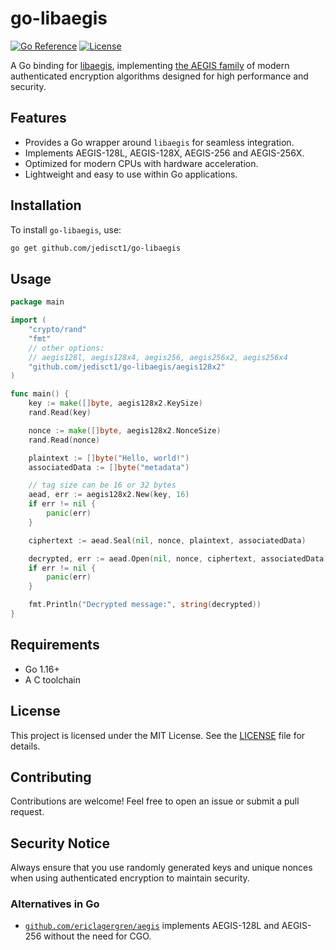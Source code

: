 # go-libaegis

[![Go Reference](https://pkg.go.dev/badge/github.com/jedisct1/go-libaegis.svg)](https://pkg.go.dev/github.com/jedisct1/go-libaegis)
[![License](https://img.shields.io/github/license/jedisct1/go-libaegis)](https://github.com/jedisct1/go-libaegis/blob/main/LICENSE)

A Go binding for [libaegis](https://github.com/jedisct1/libaegis), implementing [the AEGIS family](https://datatracker.ietf.org/doc/draft-irtf-cfrg-aegis-aead/) of modern authenticated encryption algorithms designed for high performance and security.

## Features

- Provides a Go wrapper around `libaegis` for seamless integration.
- Implements AEGIS-128L, AEGIS-128X, AEGIS-256 and AEGIS-256X.
- Optimized for modern CPUs with hardware acceleration.
- Lightweight and easy to use within Go applications.

## Installation

To install `go-libaegis`, use:

```sh
go get github.com/jedisct1/go-libaegis
```

## Usage

```go
package main

import (
    "crypto/rand"
    "fmt"
    // other options:
    // aegis128l, aegis128x4, aegis256, aegis256x2, aegis256x4    
    "github.com/jedisct1/go-libaegis/aegis128x2"
)

func main() {
    key := make([]byte, aegis128x2.KeySize)
    rand.Read(key)

    nonce := make([]byte, aegis128x2.NonceSize)
    rand.Read(nonce)

    plaintext := []byte("Hello, world!")
    associatedData := []byte("metadata")

    // tag size can be 16 or 32 bytes
    aead, err := aegis128x2.New(key, 16)
    if err != nil {
        panic(err)
    }

    ciphertext := aead.Seal(nil, nonce, plaintext, associatedData)

    decrypted, err := aead.Open(nil, nonce, ciphertext, associatedData)
    if err != nil {
        panic(err)
    }

    fmt.Println("Decrypted message:", string(decrypted))
}
```

## Requirements

- Go 1.16+
- A C toolchain

## License

This project is licensed under the MIT License. See the [LICENSE](LICENSE) file for details.

## Contributing

Contributions are welcome! Feel free to open an issue or submit a pull request.

## Security Notice

Always ensure that you use randomly generated keys and unique nonces when using authenticated encryption to maintain security.

### Alternatives in Go

- [`github.com/ericlagergren/aegis`](https://github.com/ericlagergren/aegis) implements AEGIS-128L and AEGIS-256 without the need for CGO.